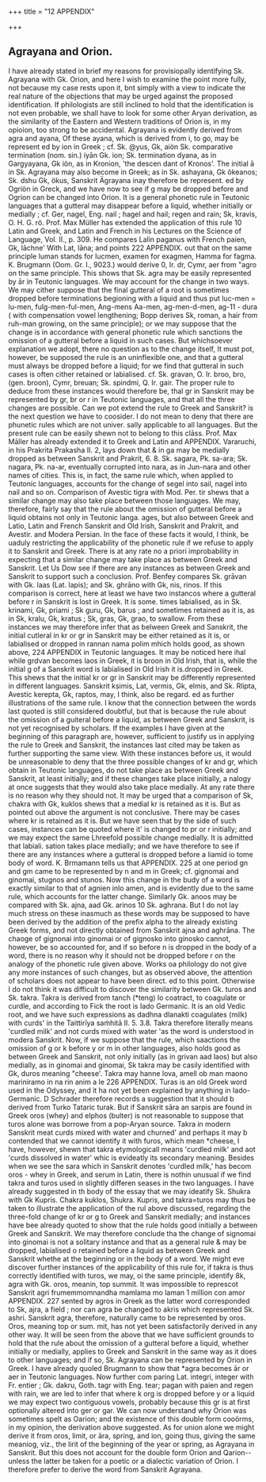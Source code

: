 +++
title = "12 APPENDIX"

+++
## Agrayana and Orion. 
I have already stated in brief my reasons for provisiopally identifying Sk. Agrayana with Gk. Orion, and here I wish to examine the point more fully, not because my case rests upon it, bnt simply with a view to indicate the real nature of the objections that may be urged against the proposed identification. If philologists are still inclined to hold that the identification is not even probable, we shall have to look for some other Aryan derivation, as the similarity of the Eastern and Western traditions of Orion is, in my opioion, too strong to be accidental. 
Agrayana is evidently derived from agra and ayana, Of these ayana, which is derived from i, to go, may be represent ed by ion in Greek ; cf. Sk. @yus, Gk, aiön Sk. comparative termination (nom. sin.) iyān Gk. ion; Sk. termination dyana, as in Gargyayana, Gk iön, as in Kronion, 'the descen dant of Kronos'. The initial ā in Sk. Agrayana may also become in Greek; as in Sk. ashayana, Gk õkeanos; Sk. dshu Gk, ökus, Sanskrit Ägrayana inay therefore be represent. ed by Ogriön in Greck, and we have now to see if g may be dropped before and Ogrion can be changed into Orion. It is a general phonetic rule in Teutonic languages that a gutteral may disappear before a liquid, whether initially or medially ; cf. Ger, nagel, Eng. nail ; hagel and hail; regen and rain; Sk, kravis, O. H. G. rõ. Prof. Max Müller has extended the application of this rule 10 Latin and Greek, and Latin and French in his Lectures on the Science of Language, Vol. II., p. 309. He compares Lalin paganus with French paien, Gk, lāchne' With Lat, lāna; and points 222 
APPENDIX. 
out that on the same principle luman stands for lucmen, examen for exagmen, Hamma for fagma. K. Brugmann (Oom. Gr. I., 9023.) would derive 0, Ir. dr, Cymr, aer from "agro on the same principle. This shows that Sk. agra may be easily represented by ār in Teutonic languages. We may account for the change in two ways. We may cither suppose that the final gutteral of a root is sometimes dropped before terminations begioning with a liquid and thus put luc-men = lu-men, fulg-men-ful-men, Ang-mens Aa-men, ag-men-d-men, ag-11 - dura ( with compensation vowel lengthening; Bopp derives Sk, roman, a hair from ruh-man growing, on the same principle); or we may suppose that the change is in accordance with general phonetic rule which sanctions the omission of a gutteral before a liquid in such cases. But whichsoever explanation we adopt, there no question as to the change itself, It must pot, however, be supposed the rule is an uninflexible one, and that a gutteral must always be dropped before a liquid; for we find that gutteral in such cases is often cither retained or labialised. cf. Sk. gravan, O. Ir. broo, bro, (gen. broon), Cymr, breuan; Sk. spindmi, Q. Ir. gair. The proper rule to deduce from these instances would therefore be, thal gr in Sanskrit may be represented by gr, br or r in Teutonic languages, and that all the three changes are possible. 
Can we pot extend the rule to Greek and Sanskrit? is the next question we have to coosider. I do not mean to deny that there are phunetic rules which are not univer. sally applicable to all languages. But the present rule can be easily shewn not to belong to this clāss. Prof. Max Māller has already extended it to Greek and Latin and 
APPENDIX. 
Vararuchi, in his Prakrita Prakasha II. 2, lays down that & in ga may be medially dropped as between Sanskrit and Prakrit, 6. 8. Sk. sagara, Pk. sa-ara; Sk. nagara, Pk. na-ar, eventually corrupted into nara, as in Jun-nara and other names of cities. This is, in fact, the same rule which, when applied to Teutonic languages, accounts for the change of segel into sail, nagel into nail and so on. Comparison of Avestic tigra with Mod. Per. tir shews that a similar change may also take place between those languages. We may, therefore, fairly say that the rule about the omission of gutteral before a liquid obtains not only in Teutonic langa. ages, but also between Greek and Latio, Latin and French Sanskrit and Old Irish, Sanskrit and Prakrit, and Avestir. and Modera Persian. In the face of these facts it would, I think, be uaduly restricting the applicability of the phonetic rule if we refuse to apply it to Sanskrit and Greek. There is at any rate no a priori improbability in expecting that a similar change may take place as between Greek and Sanskrit. Let Us Dow see if there are any instances as between Greek and Sanskrit to support such a conclusion. 
Prof. Benfey compares Sk. grāvan with Gk. laas (Lat. lapis); and Sk. ghrāno with Gk, nis, rinos. If this comparison is correct, here at least we have two instancos where a gutteral before r in Sanskrit is lost in Greek. It is some. times labialised, as in Sk. krinami, Gk, priami ; Sk guru, Gk, barus ; and sometimes retained as it is, as in Sk, kralu, Gk, kratus ; Sk, gras, Gk, grao, to swallow. From these instances we may therefore infer that as belween Greek and Sanskrit, the initial cutleral in kr or gr in Sanskrit may be either retained as it is, or labialised or dropped in 
rannan nama polim mhich holds good, as shown above, 
224 
APPENDIX 
in Teutonic languages. It may be noticed here ihal while grdvan becomes laos in Greek, it is broon in Old Irish, that is, while the initial g of a Sanskrit word is labialised in Old Irish it is.dropped in Greek. This shews that the initial kr or gr in Sanskrit may be differently represented in different languages. Sanskrit kṣimis, Lat, vermis, Gk, elmis, and Sk. Rlipta, Avestic kerepta, Gk, raptos, may, I think, also be regard. ed as further illustrations of the same rule. I know that the connection between the words last quoted is still considered doubtful, but that is because the rule about the omission of a guiteral before a liquid, as between Greek and Sanskrit, is not yet recognised by scholars. If the examples I have given at the beginning of this paragraph are, however, sufficient to justify us in applying the rule to Greek and Sanskrit, the instances last cited may be taken as further supporting the same view. 
With these instances before us, it would be unreasonable to deny that the three possible changes of kr and gr, which obtain in Teutonic languages, do not take place as between Greek and Sanskrit, at least initially; and if these changes take place initially, a nalogy at once suggests that they would also take place medially. At any rate there is no reason why they should not. It may be urged that a comparison of Sk, chakra with Gk, kuklos shews that a medial kr is retained as it is. But as pointed out above the argument is not conclusive. There may be cases where kr is retained as it is. But we have seen that by the side of such cases, instances can be quoted where it' is changed to pr or r initially; and we may expect the same Lhreefold possible change medially. It is admitted that labiali. sation takes place medially; and we have therefore to see if there are any instances where a gutteral is dropped before a liamid io tome body of word. K. Brmamann tells us that 
APPENDIX. 
225 
at one period gn and gm came to be represented by n and m in Greek; cf. gignomai and ginomai, stugnos and stunos. Now this change in the budy of a word is exactly similar to that of agnien inlo amen, and is evidently due to the same rule, which accounts for the latter change. Similarly Gk. anoos may be compared with Sk. ajna, aad Gk. arinos 10 Sk. aghrana. But I do not lay much stress on these inasmuch as these words may be supposed to have been derived by the addition of the prefix alpha to the already existing Greek forms, and not directly obtained from Sanskrit ajna and aghrāna. The chaoge of gignonai into ginomai or of gignosko into ginosko cannot, however, be so accounted for, and if so before n is dropped in the body of a word, there is no reason why it should not be dropped before r on the analogy of the phonetic rule given above. Works oa philology do not give any more instances of such changes, but as observed above, the attention of scholars does not appear to have been direct. ed to this point. Otherwise I do not think it was difficult to discover the similarity between Gk. turos and Sk. takra. Takra is derived from tanch (\*teng) lo coatract, to coagulate or curdle, and according to Fick the root is Iado Germanic. It is an old Vedic root, and we have such expressions as dadhna dlanakti coagulates (milk) with curds' in the Taittirīya saṁhitā II. 5. 3.8. Takra therefore literally means 'curdled milk' and not curds mixed with water 'as the word is understood in modera Sanskrit. Now, if we suppose that the rule, which saactions the omission of g or k before y or m in other languages, also holds good as between Greek and Sanskrit, not only initially (as in grivan aad laos) but also medially, as in ginomai and ginomai, Sk takra may be casily identified with Gk, duros meaning "cheese'. Takra may 
hanne lova, amell ob man maono mariniramo in na rin anim 
a le 
226 
APPENDIX. 
Turas is an old Greek word used in the Odyssey, and it ha not yet been explained by anything in Iado-Germanic. D Schrader therefore records a suggestion that it should b derived from Turko Tataric turak. But if Sanskrit sāra an sarpis are found in Greek oros (whey) and elphos (bulter) is not reasonable to suppose that turos alone was borrowe from a pop-Aryan source. Takra in modern Sanskrit meat 
curds mixed with water and churned' and perhaps it may b contended that we cannot identify it with furos, which mean \*cheese, I have, however, shewn that takra etymologicall means 'curdled milk' and aot 'curds dissolved in water' whic is evideatly its secondary meaning. Besides when we see the sara which in Sanskrit denotes 'curdled milk,' has becom oros - whey in Greek, and serum in Latin, there is nothin unusual if we find takra and turos used in slightly differen seases in the two languages. I have already suggested in th body of the essay that we may ideatify Sk. Shukra with Gk Kupris. Chakra kuklos, Shukra. Kupris, and takra=turos may thus be taken to illustrate the application of the rul above discussed, regarding the three-fold change of kr or g to Greek and Sanskrit medially; and instances have bee already quoted to show that the rule holds good initially a between Greek and Sanskrit. We may therefore conclude tha the change of signomai into ginomai is not a solitary instance and that as a general rule & may be dropped, labialised o retained before a liquid as between Greek and Sanskrit whethe at the beginning or in the body of a word. We might eve discover further instances of the applicability of this rule for, if takra is thus correctly identified with turos, we may, oi the same principle, identify 8k, agra with Gk. oros, meanin, top summit. It was impossible to represcot Sanskrit agri frumemmomnandha mamlama mo laman 1 million con amor 
APPENDIX. 
227 
sented by agros in Greek as the latter word corresponded to Sk, ajra, a field ; nor can agra be changed to akris which represented Sk. ashri. Sanskrit agra, therefore, naturally came to be represented by oros. Oros, meaning top or sum. mit, has not yet been satisfactorily derived in any other way. 
It will be seen from the above that we have sufficient grounds to hold that the rule about the omission of a gutteral before a liquid, whether initially or medially, applies to Greek and Sanskrit in the same way as it does to other languages; and if so, Sk. Agrayana can be represented by Orion in Greek. 
I have already quoled Brugmann to show that \*agra becomes ār or aer in Teutonic languages. Now further com paring Lat. integri, integer with Fr. entier ; Gk. dakru, Goth. tagr with Eng. tear; pagan with paien and regen with rain, we are led to infer that where k org is dropped before y or a liquid we may expect two contiguous vowels, probably because this gr is at first optionally altered into ger or gar. We can now understand why Orion was sometimes spelt as Oarion; and the existence of this double form cooörms, in my opinion, the derivation above suggested. As for union alone we might derive it from oros, limit, or āra, spring, and ion, going thus, giving the same meaniog, viz., the lirit of the beginning of the year or spring, as Agrayana in Sanskrit. But this does not account for the double form Orion and Qarion--unless the latter be taken for a poetic or a dialectic variation of Orion. I therefore prefer to derive the word from Sanskrit Agrayana.
